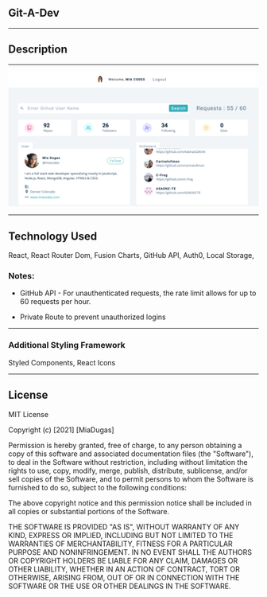 ## Git-A-Dev

<hr>

## Description 



<hr>

![Main View](https://github.com/miadugas/gitadev/blob/main/src/images/gitadevgit.png)

<hr>

## Technology Used
React, React Router Dom, Fusion Charts, GitHub API, Auth0, Local Storage,

### Notes:
* GitHub API - For unauthenticated requests, the rate limit allows for up to 60 requests per hour.

* Private Route to prevent unauthorized logins

<hr>

### Additional Styling Framework
Styled Components, React Icons

<hr>

## License

MIT License

Copyright (c) [2021] [MiaDugas]

Permission is hereby granted, free of charge, to any person obtaining a copy
of this software and associated documentation files (the "Software"), to deal
in the Software without restriction, including without limitation the rights
to use, copy, modify, merge, publish, distribute, sublicense, and/or sell
copies of the Software, and to permit persons to whom the Software is
furnished to do so, subject to the following conditions:

The above copyright notice and this permission notice shall be included in all
copies or substantial portions of the Software.

THE SOFTWARE IS PROVIDED "AS IS", WITHOUT WARRANTY OF ANY KIND, EXPRESS OR
IMPLIED, INCLUDING BUT NOT LIMITED TO THE WARRANTIES OF MERCHANTABILITY,
FITNESS FOR A PARTICULAR PURPOSE AND NONINFRINGEMENT. IN NO EVENT SHALL THE
AUTHORS OR COPYRIGHT HOLDERS BE LIABLE FOR ANY CLAIM, DAMAGES OR OTHER
LIABILITY, WHETHER IN AN ACTION OF CONTRACT, TORT OR OTHERWISE, ARISING FROM,
OUT OF OR IN CONNECTION WITH THE SOFTWARE OR THE USE OR OTHER DEALINGS IN THE
SOFTWARE.

